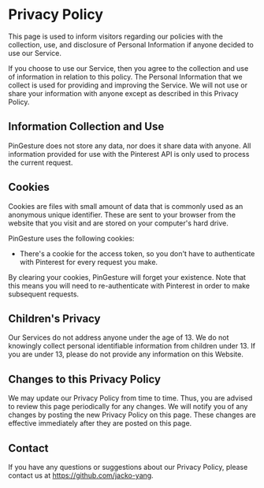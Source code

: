 # Privacy Policy

This page is used to inform visitors regarding our policies with the collection, use, and disclosure of Personal Information if anyone decided to use our Service.

If you choose to use our Service, then you agree to the collection and use of information in relation to this policy. The Personal Information that we collect is used for providing and improving the Service. We will not use or share your information with anyone except as described in this Privacy Policy.

## Information Collection and Use

PinGesture does not store any data, nor does it share data with anyone. All information provided for use with the Pinterest API is only used to process the current request.

## Cookies

Cookies are files with small amount of data that is commonly used as an anonymous unique identifier. These are sent to your browser from the website that you visit and are stored on your computer's hard drive.

PinGesture uses the following cookies:

- There's a cookie for the access token, so you don't have to authenticate with Pinterest for every request you make.

By clearing your cookies, PinGesture will forget your existence. Note that this means you will need to re-authenticate with Pinterest in order to make subsequent requests.

## Children's Privacy

Our Services do not address anyone under the age of 13. We do not knowingly collect personal identifiable information from children under 13. If you are under 13, please do not provide any information on this Website.

## Changes to this Privacy Policy

We may update our Privacy Policy from time to time. Thus, you are advised to review this page periodically for any changes. We will notify you of any changes by posting the new Privacy Policy on this page. These changes are effective immediately after they are posted on this page.

## Contact

If you have any questions or suggestions about our Privacy Policy, please contact us at https://github.com/jacko-yang.
